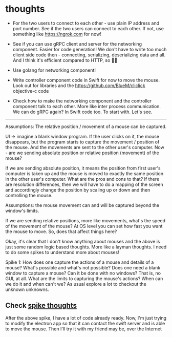 # thoughts

* For the two users to connect to each other - use plain IP address and port
number. See if the two users can connect to each other. If not, use something
like https://ngrok.com for now! 

* See if you can use gRPC client and server for the networking component. Easier
for code generation! We don't have to write too much client side code then -
connecting, serializing, deserializing data and all. And I think it's efficient
compared to HTTP, so 🤷‍♂

* Use golang for networking component!

* Write controller component code in Swift for now to move the mouse. Look
out for libraries and the https://github.com/BlueM/cliclick objective-c
code

* Check how to make the networking component and the controller component
talk to each other. More like inter process communication. We can do
gRPC again? In Swift code too. To start with. Let's see.

---

Assumptions: The relative position / movement of a mouse can be captured.

UI -> imagine a blank window program. If the user clicks on it, the mouse
disappears, but the program starts to capture the movement / position of the mouse.
And the movements are sent to the other user's computer. Now - are we sending
absolute position or relative position (movement) of the mouse?

If we are sending absolute position, it means the position from first user's
computer is taken up and the mouse is moved to exactly the same position
in the other user's computer. What are the pros and cons to that? If there are
resolution differences, then we will have to do a mapping of the screen and
accordingly change the position by scaling up or down and then controlling
the mouse. 

Assumptions: the mouse movement can and will be captured beyond the window's
limits.

If we are sending relative positions, more like movements, what's the speed
of the movement of the mouse? At OS level you can set how fast you want the
mouse to move. So, does that affect things here? 

Okay, it's clear that I don't know anything about mouses and the above is just
some random logic based thoughts. More like a layman thoughts. I need to do
some spikes to understand more about mouses! 

Spike 1: How does one capture the actions of a mouse and details of a mouse?
What's possible and what's not possible? Does one need a blank window to
capture a mouse? Can it be done with no windows? That is, no GUI, at all.
What are the limits to capturing the mouse's actions? When can we do it and
when can't we? As usual explore a lot to checkout the unknown unknowns.

Check [spike thoughts](./spikes/spike1/thoughts.md)
---

After the above spike, I have a lot of code already ready. Now, I'm just
trying to modify the electron app so that it can contact the swift server
and is able to move the mouse. Then I'll try it with my friend may be, over
the Internet

